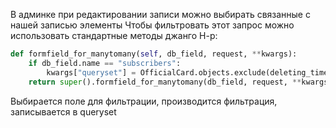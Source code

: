 В админке при редактировании записи можно выбирать связанные с нашей записью элементы
Чтобы фильтровать этот запрос можно использовать стандартные методы джанго
Н-р:
```python
def formfield_for_manytomany(self, db_field, request, **kwargs):
	if db_field.name == "subscribers":
		kwargs["queryset"] = OfficialCard.objects.exclude(deleting_timestamp__isnull=False)
	return super().formfield_for_manytomany(db_field, request, **kwargs)

```
Выбирается поле для фильтрации, производится фильтрация, записывается в queryset